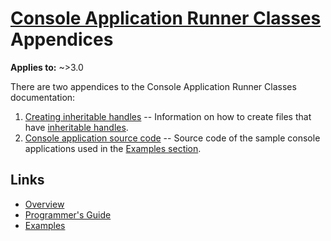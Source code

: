 # [Console Application Runner Classes](../index.md) Appendices

**Applies to:** ~>3.0

There are two appendices to the Console Application Runner Classes documentation:

1. [Creating inheritable handles](./Appendices/Appendix1.md) -- Information on how to create files that have [inheritable handles](./InheritableHandles.md).
2. [Console application source code](./Appendices/Appendix2.md) -- Source code of the sample console applications used in the [Examples section](./Examples.md).

## Links

* [Overview](./Overview.md)
* [Programmer's Guide](./API.md)
* [Examples](./Examples.md)
